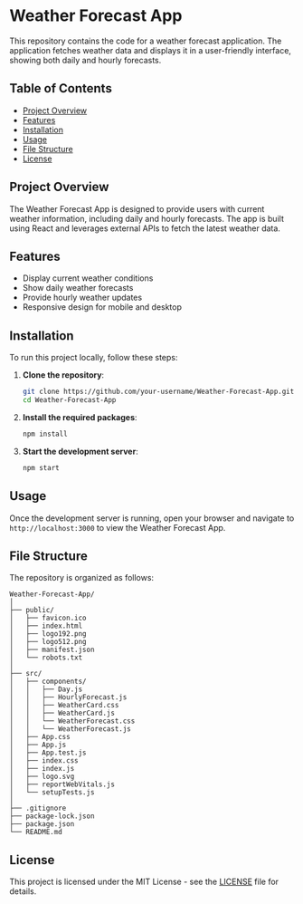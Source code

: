 # Weather Forecast App

This repository contains the code for a weather forecast application. The application fetches weather data and displays it in a user-friendly interface, showing both daily and hourly forecasts.

## Table of Contents

- [Project Overview](#project-overview)
- [Features](#features)
- [Installation](#installation)
- [Usage](#usage)
- [File Structure](#file-structure)
- [License](#license)

## Project Overview

The Weather Forecast App is designed to provide users with current weather information, including daily and hourly forecasts. The app is built using React and leverages external APIs to fetch the latest weather data.

## Features

- Display current weather conditions
- Show daily weather forecasts
- Provide hourly weather updates
- Responsive design for mobile and desktop

## Installation

To run this project locally, follow these steps:

1. **Clone the repository**:

   ```bash
   git clone https://github.com/your-username/Weather-Forecast-App.git
   cd Weather-Forecast-App
   ```

2. **Install the required packages**:

   ```bash
   npm install
   ```

3. **Start the development server**:

   ```bash
   npm start
   ```

## Usage

Once the development server is running, open your browser and navigate to `http://localhost:3000` to view the Weather Forecast App.

## File Structure

The repository is organized as follows:

```
Weather-Forecast-App/
│
├── public/
│   ├── favicon.ico
│   ├── index.html
│   ├── logo192.png
│   ├── logo512.png
│   ├── manifest.json
│   └── robots.txt
│
├── src/
│   ├── components/
│   │   ├── Day.js
│   │   ├── HourlyForecast.js
│   │   ├── WeatherCard.css
│   │   ├── WeatherCard.js
│   │   └── WeatherForecast.css
│   │   └── WeatherForecast.js
│   ├── App.css
│   ├── App.js
│   ├── App.test.js
│   ├── index.css
│   ├── index.js
│   ├── logo.svg
│   ├── reportWebVitals.js
│   └── setupTests.js
│
├── .gitignore
├── package-lock.json
├── package.json
└── README.md
```

## License

This project is licensed under the MIT License - see the [LICENSE](LICENSE) file for details.
